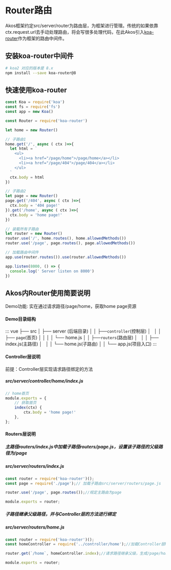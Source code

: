 # Router路由

Akos框架约定src/server/router为路由层，为框架进行管理。传统的如果依靠ctx.request.url去手动处理路由，将会写很多处理代码，在此Akos引入[koa-router](https://github.com/alexmingoia/koa-router)作为框架的路由中间件。


 ## 安装koa-router中间件
```sh
# koa2 对应的版本是 8.x
npm install --save koa-router@8
```

## 快速使用koa-router
```js
const Koa = require('koa')
const fs = require('fs')
const app = new Koa()

const Router = require('koa-router')

let home = new Router()

// 子路由1
home.get('/', async ( ctx )=>{
  let html = `
    <ul>
      <li><a href="/page/home">/page/home</a></li>
      <li><a href="/page/404">/page/404</a></li>
    </ul>
  `
  ctx.body = html
})

// 子路由2
let page = new Router()
page.get('/404', async ( ctx )=>{
  ctx.body = '404 page!'
}).get('/home', async ( ctx )=>{
  ctx.body = 'home page!'
})

// 装载所有子路由
let router = new Router()
router.use('/', home.routes(), home.allowedMethods())
router.use('/page', page.routes(), page.allowedMethods())

// 加载路由中间件
app.use(router.routes()).use(router.allowedMethods())

app.listen(8000, () => {
  console.log(' Server listen on 8000')
})

```
## Akos内Router使用简要说明
Demo功能: 实在通过请求路径/page/home，获取home page资源
#### Demo目录结构
::: vue
├── src
│   ├── server (后端目录)
│   │   ├──`controller`(控制层) 
│   │   │    ├── `page`(首页) 
│   │   │    │   └── home.js 
│   │   ├──`routers`(路由层)
│   │   │    ├── index.js(主路径)
│   │   │    └── home.js(子路由)
│   │   └── app.js(项目入口)
:::
#### Controller层说明
前提：Controller层实现请求路径绑定的方法
##### src/server/controller/home/index.js
``` js
// home首页
module.exports = {
    // 获取首页
    index(ctx) {
        ctx.body = 'home page!'
    },
};

```
#### Routers层说明
##### 主路径routers/index.js中加载子路径routers/page.js，设置该子路径的父级路径为/page
##### src/server/routers/index.js
```js
const router = require('koa-router')();
const page = require('./page');// 加载子路由src/server/routers/page.js

router.use('/page', page.routes());//规定主路由为page

module.exports = router;

```
##### 子路径继承父级路径，并与Controller层的方法进行绑定
#####   src/server/routers/home.js
```js
const router = require('koa-router')();
const homeController = require('../controller/home');//加载Controller层home文件

router.get(`/home`, homeController.index);//请求路径继承父级，生成/page/home => Controller层index方法的绑定

module.exports = router;
```